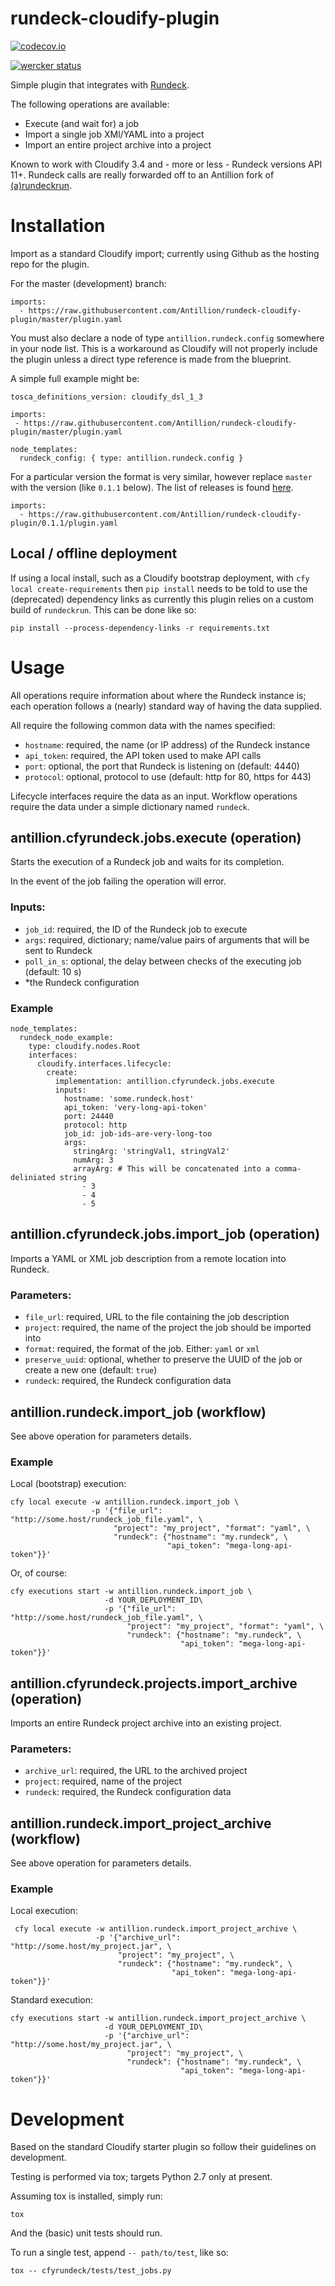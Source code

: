 # rundeck-cloudify-plugin

[![codecov.io](https://codecov.io/github/Antillion/rundeck-cloudify-plugin/coverage.svg?branch=master)](https://codecov.io/github/Antillion/rundeck-cloudify-plugin?branch=master)

[![wercker status](https://app.wercker.com/status/384e7713a3dcd6811bf0a296d975ca27/m "wercker status")](https://app.wercker.com/project/bykey/384e7713a3dcd6811bf0a296d975ca27)

Simple plugin that integrates with [Rundeck](http://rundeck.org).

The following operations are available:

 - Execute (and wait for) a job
 - Import a single job XMl/YAML into a project
 - Import an entire project archive into a project

Known to work with Cloudify 3.4 and - more or less - Rundeck versions API 11+.
Rundeck calls are really forwarded off to an Antillion fork of [(a)rundeckrun](http://github.com/antillion/arundeckrun).

# Installation

Import as a standard Cloudify import; currently using Github as the hosting
repo for the plugin.

For the master (development) branch:

    imports:
      - https://raw.githubusercontent.com/Antillion/rundeck-cloudify-plugin/master/plugin.yaml

You must also declare a node of type `antillion.rundeck.config` somewhere in
your node list. This is a workaround as Cloudify will not properly include the
plugin unless a direct type reference is made from the blueprint.

A simple full example might be:

    tosca_definitions_version: cloudify_dsl_1_3

    imports:
     - https://raw.githubusercontent.com/Antillion/rundeck-cloudify-plugin/master/plugin.yaml

    node_templates:
      rundeck_config: { type: antillion.rundeck.config }


For a particular version the format is very similar, however replace `master`
with the version (like `0.1.1` below). The list of releases is found [here](https://github.com/Antillion/rundeck-cloudify-plugin/releases).

    imports:
      - https://raw.githubusercontent.com/Antillion/rundeck-cloudify-plugin/0.1.1/plugin.yaml

## Local / offline deployment

If using a local install, such as a Cloudify bootstrap deployment, with
`cfy local create-requirements` then `pip install` needs to be told to use the
(deprecated) dependency links as currently this plugin relies on a custom build
of `rundeckrun`. This can be done like so:

    pip install --process-dependency-links -r requirements.txt

# Usage

All operations require information about where the Rundeck instance is; each
operation follows a (nearly) standard way of having the data supplied.

All require the following common data with the names specified:

 - `hostname`: required, the name (or IP address) of the Rundeck instance
 - `api_token`: required, the API token used to make API calls
 - `port`: optional, the port that Rundeck is listening on (default: 4440)
 - `protocol`: optional, protocol to use (default: http for 80, https for 443)


Lifecycle interfaces require the data as an input.
Workflow operations require the data under a simple dictionary named `rundeck`.

## antillion.cfyrundeck.jobs.execute (operation)

Starts the execution of a Rundeck job and waits for its completion.

In the event of the job failing the operation will error.

### Inputs:

 - `job_id`: required, the ID of the Rundeck job to execute
 - `args`: required, dictionary; name/value pairs of arguments that will be sent to Rundeck
 - `poll_in_s`: optional, the delay between checks of the executing job (default: 10 s)
 - *the Rundeck configuration

### Example

    node_templates:
      rundeck_node_example:
        type: cloudify.nodes.Root
        interfaces:
          cloudify.interfaces.lifecycle:
            create:
              implementation: antillion.cfyrundeck.jobs.execute
              inputs:
                hostname: 'some.rundeck.host'
                api_token: 'very-long-api-token'
                port: 24440
                protocol: http
                job_id: job-ids-are-very-long-too
                args:
                  stringArg: 'stringVal1, stringVal2'
                  numArg: 3
                  arrayArg: # This will be concatenated into a comma-deliniated string
                    - 3
                    - 4
                    - 5



## antillion.cfyrundeck.jobs.import_job (operation)

Imports a YAML or XML job description from a remote location into Rundeck.

### Parameters:

 - `file_url`: required, URL to the file containing the job description
 - `project`: required, the name of the project the job should be imported into
 - `format`: required, the format of the job. Either: `yaml` or `xml`
 - `preserve_uuid`: optional, whether to preserve the UUID of the job or create a new one (default: `true`)
 - `rundeck`: required, the Rundeck configuration data

## antillion.rundeck.import_job (workflow)

See above operation for parameters details.

### Example

Local (bootstrap) execution:

    cfy local execute -w antillion.rundeck.import_job \
                      -p '{"file_url": "http://some.host/rundeck_job_file.yaml", \
                           "project": "my_project", "format": "yaml", \
                           "rundeck": {"hostname": "my.rundeck", \
                                       "api_token": "mega-long-api-token"}}'

Or, of course:

    cfy executions start -w antillion.rundeck.import_job \
                         -d YOUR_DEPLOYMENT_ID\
                         -p '{"file_url": "http://some.host/rundeck_job_file.yaml", \
                              "project": "my_project", "format": "yaml", \
                              "rundeck": {"hostname": "my.rundeck", \
                                          "api_token": "mega-long-api-token"}}'


## antillion.cfyrundeck.projects.import_archive (operation)

Imports an entire Rundeck project archive into an existing project.

### Parameters:

 - `archive_url`: required, the URL to the archived project
 - `project`: required, name of the project
 - `rundeck`: required, the Rundeck configuration data


## antillion.rundeck.import_project_archive (workflow)


See above operation for parameters details.

 ### Example

Local execution:

     cfy local execute -w antillion.rundeck.import_project_archive \
                       -p '{"archive_url": "http://some.host/my_project.jar", \
                            "project": "my_project", \
                            "rundeck": {"hostname": "my.rundeck", \
                                        "api_token": "mega-long-api-token"}}'

Standard execution:

    cfy executions start -w antillion.rundeck.import_project_archive \
                         -d YOUR_DEPLOYMENT_ID\
                         -p '{"archive_url": "http://some.host/my_project.jar", \
                              "project": "my_project", \
                              "rundeck": {"hostname": "my.rundeck", \
                                          "api_token": "mega-long-api-token"}}'


# Development

Based on the standard Cloudify starter plugin so follow their guidelines on
development.

Testing is performed via tox; targets Python 2.7 only at present.

Assuming tox is installed, simply run:

    tox

And the (basic) unit tests should run.

To run a single test, append `-- path/to/test`, like so:

    tox -- cfyrundeck/tests/test_jobs.py
